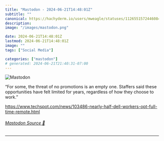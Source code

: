 ```yaml
---
title: "Mastodon - 2024-06-21T14:48:01Z"
subtitle: ""
canonical: https://hachyderm.io/users/mweagle/statuses/112655157244608431
description:
image: "/images/mastodon.png"

date: 2024-06-21T14:48:01Z
lastmod: 2024-06-21T14:48:01Z
image: ""
tags: ["Social Media"]

categories: ["mastodon"]
# generated: 2024-06-21T21:40:31-07:00
---
```

![Mastodon](/images/mastodon.png)

<p>“For some, the threat of no promotions is an empty one. Staffers said these opportunities have felt limited for years, regardless of how they choose to work.”</p><p><a href="https://www.techspot.com/news/103486-nearly-half-dell-workers-opt-full-time-remote.html" target="_blank" rel="nofollow noopener noreferrer" translate="no"><span class="invisible">https://www.</span><span class="ellipsis">techspot.com/news/103486-nearl</span><span class="invisible">y-half-dell-workers-opt-full-time-remote.html</span></a></p>


###### [Mastodon Source 🐘](https://hachyderm.io/@mweagle/112655157244608431)

___

